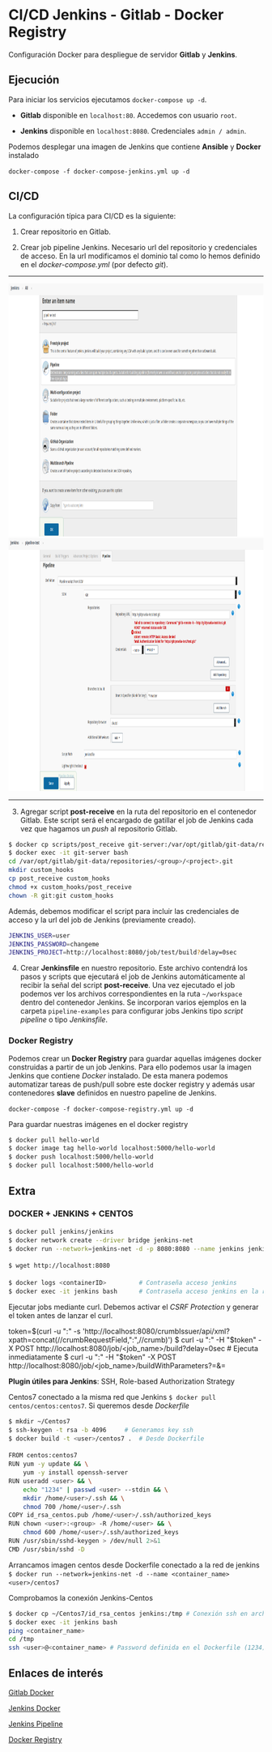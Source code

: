 # CI/CD Jenkins - Gitlab - Docker Registry

Configuración Docker para despliegue de servidor **Gitlab** y **Jenkins**.

## Ejecución

Para iniciar los servicios ejecutamos `docker-compose up -d`.

- **Gitlab** disponible en `localhost:80`. Accedemos con usuario `root`.

- **Jenkins** disponible en `localhost:8080`. Credenciales `admin / admin`.

Podemos desplegar una imagen de Jenkins que contiene **Ansible** y **Docker** instalado

`docker-compose -f docker-compose-jenkins.yml up -d`

## CI/CD

La configuración típica para CI/CD es la siguiente:

1. Crear repositorio en Gitlab.

2. Crear job pipeline Jenkins. Necesario url del repositorio y credenciales de acceso. En la url modificamos el dominio tal como lo hemos definido en el *docker-compose.yml* (por defecto *git*).

---

<img src="./images/jenkins-1.png" width="1100" height="500">

<img src="./images/jenkins-2.png" width="1100" height="500">

---

3. Agregar script **post-receive** en la ruta del repositorio en el contenedor Gitlab. Este script será el encargado de gatillar el job de Jenkins cada vez que hagamos un *push* al repositorio Gitlab.

```sh
$ docker cp scripts/post_receive git-server:/var/opt/gitlab/git-data/repositories/<group>/<project>.git
$ docker exec -it git-server bash
cd /var/opt/gitlab/git-data/repositories/<group>/<project>.git
mkdir custom_hooks
cp post_receive custom_hooks
chmod +x custom_hooks/post_receive
chown -R git:git custom_hooks
```

Además, debemos modificar el script para incluir las credenciales de acceso y la url del job de Jenkins (previamente creado).

```sh
JENKINS_USER=user
JENKINS_PASSWORD=changeme
JENKINS_PROJECT=http://localhost:8080/job/test/build?delay=0sec
```

4. Crear **Jenkinsfile** en nuestro repositorio. Este archivo contendrá los pasos y scripts que ejecutará el job de Jenkins automáticamente al recibir la señal del script **post-receive**. Una vez ejecutado el job podemos ver los archivos correspondientes en la ruta `~/workspace` dentro del contenedor Jenkins. Se incorporan varios ejemplos en la carpeta `pipeline-examples` para configurar jobs Jenkins tipo *script pipeline* o tipo *Jenkinsfile*.

### Docker Registry

Podemos crear un **Docker Registry** para guardar aquellas imágenes docker construidas a partir de un job Jenkins. Para ello podemos usar la imagen Jenkins que contiene *Docker* instalado. De esta manera podemos automatizar tareas de push/pull sobre este docker registry y además usar contenedores **slave** definidos en nuestro papeline de Jenkins.

`docker-compose -f docker-compose-registry.yml up -d`

Para guardar nuestras imágenes en el docker registry

```sh
$ docker pull hello-world
$ docker image tag hello-world localhost:5000/hello-world
$ docker push localhost:5000/hello-world
$ docker pull localhost:5000/hello-world
```

## Extra

### DOCKER + JENKINS + CENTOS

```sh
$ docker pull jenkins/jenkins
$ docker network create --driver bridge jenkins-net
$ docker run --network=jenkins-net -d -p 8080:8080 --name jenkins jenkins/jenkins

$ wget http://localhost:8080

$ docker logs <containerID> 		# Contraseña acceso jenkins
$ docker exec -it jenkins bash		# Contraseña acceso jenkins en la ruta que indica
```

Ejecutar jobs mediante curl. Debemos activar el *CSRF Protection* y generar el token antes de lanzar el curl.

token=$(curl -u "<user>:<password>" -s 'http://localhost:8080/crumbIssuer/api/xml?xpath=concat(//crumbRequestField,":",//crumb)')
$ curl -u "<user>:<password>" -H "$token" -X POST http://localhost:8080/job/<job_name>/build?delay=0sec	# Ejecuta inmediatamente
$ curl -u "<user>:<password>" -H "$token" -X POST http://localhost:8080/job/<job_name>/buildWithParameters?<PARAMETER>=<value>&<PARAMETER2>=<value2>

**Plugin útiles para Jenkins**: SSH, Role-based Authorization Strategy

Centos7 conectado a la misma red que Jenkins `$ docker pull centos/centos:centos7`. Si queremos desde *Dockerfile*

```sh
$ mkdir ~/Centos7
$ ssh-keygen -t rsa -b 4096		# Generamos key ssh
$ docker build -t <user>/centos7 .	# Desde Dockerfile

FROM centos:centos7
RUN yum -y update && \
    yum -y install openssh-server
RUN useradd <user> && \
    echo "1234" | passwd <user> --stdin && \
    mkdir /home/<user>/.ssh && \
    chmod 700 /home/<user>/.ssh
COPY id_rsa_centos.pub /home/<user>/.ssh/authorized_keys
RUN chown <user>:<group> -R /home/<user> && \
    chmod 600 /home/<user>/.ssh/authorized_keys
RUN /usr/sbin/sshd-keygen > /dev/null 2>&1
CMD /usr/sbin/sshd -D
```

Arrancamos imagen centos desde Dockerfile conectado a la red de jenkins `$ docker run --network=jenkins-net -d --name <container_name> <user>/centos7`

Comprobamos la conexión Jenkins-Centos

```sh
$ docker cp ~/Centos7/id_rsa_centos jenkins:/tmp # Conexión ssh en archivo temporal
$ docker exec -it jenkins bash
ping <container_name>
cd /tmp
ssh <user>@<container_name> # Password definida en el Dockerfile (1234)
```


## Enlaces de interés

[Gitlab Docker](https://docs.gitlab.com/omnibus/docker/)

[Jenkins Docker](https://github.com/jenkinsci/docker/blob/master/README.md)

[Jenkins Pipeline](https://www.jenkins.io/doc/book/pipeline/)

[Docker Registry](https://docs.docker.com/registry/)
